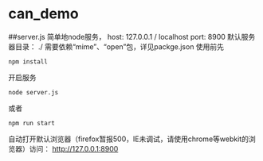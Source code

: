 # can_demo
##server.js
简单地node服务，
host: 127.0.0.1 / localhost
port: 8900
默认服务器目录： ./
需要依赖“mime”、“open”包，详见packge.json
使用前先
```
npm install
```
开启服务
```
node server.js
```
或者
```
npm run start
```
自动打开默认浏览器（firefox暂报500，IE未调试，请使用chrome等webkit的浏览器）访问： http://127.0.0.1:8900
